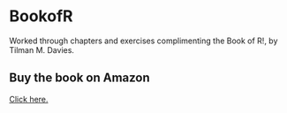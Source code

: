 # BookofR
Worked through chapters and exercises complimenting the Book of R!, by Tilman M. Davies. 

## Buy the book on Amazon
[Click here.](https://www.amazon.com/Book-First-Course-Programming-Statistics-ebook/dp/B01J92NR22)
